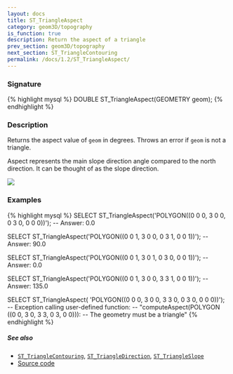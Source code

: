 ```yaml
---
layout: docs
title: ST_TriangleAspect
category: geom3D/topography
is_function: true
description: Return the aspect of a triangle
prev_section: geom3D/topography
next_section: ST_TriangleContouring
permalink: /docs/1.2/ST_TriangleAspect/
---
```


### Signature

{% highlight mysql %}
DOUBLE ST_TriangleAspect(GEOMETRY geom);
{% endhighlight %}

### Description

Returns the aspect value of `geom` in degrees. Throws an error if
`geom` is not a triangle.

Aspect represents the main slope direction angle compared to the
north direction. It can be thought of as the slope direction.

<img class="displayed" src="../ST_TriangleAspect_1.png"/>

### Examples

{% highlight mysql %}
SELECT ST_TriangleAspect('POLYGON((0 0 0, 3 0 0, 0 3 0, 0 0 0))');
-- Answer: 0.0

SELECT ST_TriangleAspect('POLYGON((0 0 1, 3 0 0, 0 3 1, 0 0 1))');
-- Answer: 90.0

SELECT ST_TriangleAspect('POLYGON((0 0 1, 3 0 1, 0 3 0, 0 0 1))');
-- Answer: 0.0

SELECT ST_TriangleAspect('POLYGON((0 0 1, 3 0 0, 3 3 1, 0 0 1))');
-- Answer: 135.0

SELECT ST_TriangleAspect(
    'POLYGON((0 0 0, 3 0 0, 3 3 0, 0 3 0, 0 0 0))');
-- Exception calling user-defined function:
--     "computeAspect(POLYGON ((0 0, 3 0, 3 3, 0 3, 0 0))):
--     The geometry must be a triangle"
{% endhighlight %}

##### See also

* [`ST_TriangleContouring`](../ST_TriangleContouring),
  [`ST_TriangleDirection`](../ST_TriangleDirection),
  [`ST_TriangleSlope`](../ST_TriangleSlope)
* <a href="https://github.com/orbisgis/h2gis/blob/master/h2spatial-ext/src/main/java/org/h2gis/h2spatialext/function/spatial/topography/ST_TriangleAspect.java" target="_blank">Source code</a>
